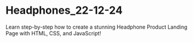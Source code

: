 # Headphones_22-12-24
Learn step-by-step how to create a stunning Headphone Product Landing Page with HTML, CSS, and JavaScript!
